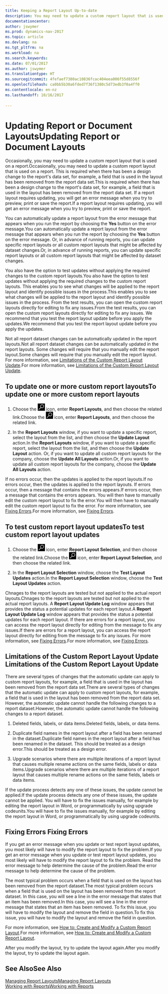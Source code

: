 ```yaml
---
title: Keeping a Report Layout Up-to-date
description: You may need to update a custom report layout that is used on a report. This is required when there has been a design change to the report's data set, for example, a field that is used in the layout has been removed from the report data set.
documentationcenter: 
author: jswymer
ms.prod: dynamics-nav-2017
ms.topic: article
ms.devlang: na
ms.tgt_pltfrm: na
ms.workload: na
ms.search.keywords: 
ms.date: 07/01/2017
ms.author: jswymer
ms.translationtype: HT
ms.sourcegitcommit: 4fefaef7380ac10836fcac404eea006f55d8556f
ms.openlocfilehash: ca0bb5b30a6fded7f36f1380c5d73edb3f0a4ff0
ms.contentlocale: en-nz
ms.lasthandoff: 10/16/2017

---
```

# <a name="updating-report-or-document-layouts"></a><span data-ttu-id="352f9-104">Updating Report or Document Layouts</span><span class="sxs-lookup"><span data-stu-id="352f9-104">Updating Report or Document Layouts</span></span>
<span data-ttu-id="352f9-105">Occasionally, you may need to update a custom report layout that is used on a report.</span><span class="sxs-lookup"><span data-stu-id="352f9-105">Occasionally, you may need to update a custom report layout that is used on a report.</span></span> <span data-ttu-id="352f9-106">This is required when there has been a design change to the report's data set, for example, a field that is used in the layout has been removed from the report data set.</span><span class="sxs-lookup"><span data-stu-id="352f9-106">This is required when there has been a design change to the report's data set, for example, a field that is used in the layout has been removed from the report data set.</span></span> <span data-ttu-id="352f9-107">If a report layout requires updating, you will get an error message when you try to preview, print or save the report.</span><span class="sxs-lookup"><span data-stu-id="352f9-107">If a report layout requires updating, you will get an error message when you try to preview, print or save the report.</span></span>  
  
<span data-ttu-id="352f9-108">You can automatically update a report layout from the error message that appears when you run the report by choosing the **Yes** button on the error message.</span><span class="sxs-lookup"><span data-stu-id="352f9-108">You can automatically update a report layout from the error message that appears when you run the report by choosing the **Yes** button on the error message.</span></span> <span data-ttu-id="352f9-109">Or, in advance of running reports, you can update specific report layouts or all custom report layouts that might be affected by dataset changes.</span><span class="sxs-lookup"><span data-stu-id="352f9-109">Or, in advance of running reports, you can update specific report layouts or all custom report layouts that might be affected by dataset changes.</span></span>  
  
<span data-ttu-id="352f9-110">You also have the option to test updates without applying the required changes to the custom report layouts.</span><span class="sxs-lookup"><span data-stu-id="352f9-110">You also have the option to test updates without applying the required changes to the custom report layouts.</span></span> <span data-ttu-id="352f9-111">This enables you to see what changes will be applied to the report layout and identify possible issues in the process.</span><span class="sxs-lookup"><span data-stu-id="352f9-111">This enables you to see what changes will be applied to the report layout and identify possible issues in the process.</span></span> <span data-ttu-id="352f9-112">From the test results, you can open the custom report layouts directly for editing to fix any issues.</span><span class="sxs-lookup"><span data-stu-id="352f9-112">From the test results, you can open the custom report layouts directly for editing to fix any issues.</span></span> <span data-ttu-id="352f9-113">We recommend that you test the report layout update before you apply the updates.</span><span class="sxs-lookup"><span data-stu-id="352f9-113">We recommend that you test the report layout update before you apply the updates.</span></span>  
  
<span data-ttu-id="352f9-114">Not all report dataset changes can be automatically updated in the report layouts.</span><span class="sxs-lookup"><span data-stu-id="352f9-114">Not all report dataset changes can be automatically updated in the report layouts.</span></span> <span data-ttu-id="352f9-115">Some changes will require that you manually edit the report layout.</span><span class="sxs-lookup"><span data-stu-id="352f9-115">Some changes will require that you manually edit the report layout.</span></span> <span data-ttu-id="352f9-116">For more information, see [Limitations of the Custom Report Layout Update](ui-update-report-layouts.md#UpdateLimitations).</span><span class="sxs-lookup"><span data-stu-id="352f9-116">For more information, see [Limitations of the Custom Report Layout Update](ui-update-report-layouts.md#UpdateLimitations).</span></span>  
  
## <a name="to-update-one-or-more-custom-report-layouts"></a><span data-ttu-id="352f9-117">To update one or more custom report layouts</span><span class="sxs-lookup"><span data-stu-id="352f9-117">To update one or more custom report layouts</span></span>  
  
1.  <span data-ttu-id="352f9-118">Choose the ![Search for Page or Report](media/ui-search/search_small.png "Search for Page or Report icon") icon, enter **Report Layouts**, and then choose the related link.</span><span class="sxs-lookup"><span data-stu-id="352f9-118">Choose the ![Search for Page or Report](media/ui-search/search_small.png "Search for Page or Report icon") icon, enter **Report Layouts**, and then choose the related link.</span></span>  
  
2.  <span data-ttu-id="352f9-119">In the **Report Layouts** window, if you want to update a specific report, select the layout from the list, and then choose the **Update Layout** action.</span><span class="sxs-lookup"><span data-stu-id="352f9-119">In the **Report Layouts** window, if you want to update a specific report, select the layout from the list, and then choose the **Update Layout** action.</span></span> <span data-ttu-id="352f9-120">Or, if you want to update all custom report layouts for the company, choose the **Update All Layouts** action.</span><span class="sxs-lookup"><span data-stu-id="352f9-120">Or, if you want to update all custom report layouts for the company, choose the **Update All Layouts** action.</span></span>  

<span data-ttu-id="352f9-121">If no errors occur, then the updates is applied to the report layouts.</span><span class="sxs-lookup"><span data-stu-id="352f9-121">If no errors occur, then the updates is applied to the report layouts.</span></span> <span data-ttu-id="352f9-122">If errors occur, then a message that contains the errors appears.</span><span class="sxs-lookup"><span data-stu-id="352f9-122">If errors occur, then a message that contains the errors appears.</span></span> <span data-ttu-id="352f9-123">You will then have to manually edit the custom report layout to fix the error.</span><span class="sxs-lookup"><span data-stu-id="352f9-123">You will then have to manually edit the custom report layout to fix the error.</span></span> <span data-ttu-id="352f9-124">For more information, see [Fixing Errors](ui-update-report-layouts.md#FixErrors).</span><span class="sxs-lookup"><span data-stu-id="352f9-124">For more information, see [Fixing Errors](ui-update-report-layouts.md#FixErrors).</span></span>  

## <a name="to-test-custom-report-layout-updates"></a><span data-ttu-id="352f9-125">To test custom report layout updates</span><span class="sxs-lookup"><span data-stu-id="352f9-125">To test custom report layout updates</span></span>  
  
1.  <span data-ttu-id="352f9-126">Choose the ![Search for Page or Report](media/ui-search/search_small.png "Search for Page or Report icon") icon, enter **Report Layout Selection**, and then choose the related link.</span><span class="sxs-lookup"><span data-stu-id="352f9-126">Choose the ![Search for Page or Report](media/ui-search/search_small.png "Search for Page or Report icon") icon, enter **Report Layout Selection**, and then choose the related link.</span></span>  
  
2.  <span data-ttu-id="352f9-127">In the **Report Layout Selection** window, choose the **Test Layout Updates** action.</span><span class="sxs-lookup"><span data-stu-id="352f9-127">In the **Report Layout Selection** window, choose the **Test Layout Updates** action.</span></span>  
  
 <span data-ttu-id="352f9-128">Chnages to the report layouts are tested but not applied to the actual report layouts.</span><span class="sxs-lookup"><span data-stu-id="352f9-128">Chnages to the report layouts are tested but not applied to the actual report layouts.</span></span> <span data-ttu-id="352f9-129">A **Report Layout Update Log** window appears that provides the status a potential updates for each report layout.</span><span class="sxs-lookup"><span data-stu-id="352f9-129">A **Report Layout Update Log** window appears that provides the status a potential updates for each report layout.</span></span> <span data-ttu-id="352f9-130">If there are errors for a report layout, you can access the report layout directly for editing from the message to fix any issues.</span><span class="sxs-lookup"><span data-stu-id="352f9-130">If there are errors for a report layout, you can access the report layout directly for editing from the message to fix any issues.</span></span> <span data-ttu-id="352f9-131">For more information, see [Fixing Errors](ui-update-report-layouts.md#FixErrors).</span><span class="sxs-lookup"><span data-stu-id="352f9-131">For more information, see [Fixing Errors](ui-update-report-layouts.md#FixErrors).</span></span>  
  
##  <span data-ttu-id="352f9-132"><a name="UpdateLimitations"></a> Limitations of the Custom Report Layout Update</span><span class="sxs-lookup"><span data-stu-id="352f9-132"><a name="UpdateLimitations"></a> Limitations of the Custom Report Layout Update</span></span>  
 <span data-ttu-id="352f9-133">There are several types of changes that the automatic update can apply to custom report layouts, for example, a field that is used in the layout has been removed from the report data set.</span><span class="sxs-lookup"><span data-stu-id="352f9-133">There are several types of changes that the automatic update can apply to custom report layouts, for example, a field that is used in the layout has been removed from the report data set.</span></span> <span data-ttu-id="352f9-134">However, the automatic update cannot handle the following changes to a report dataset.</span><span class="sxs-lookup"><span data-stu-id="352f9-134">However, the automatic update cannot handle the following changes to a report dataset.</span></span>  
  
1.  <span data-ttu-id="352f9-135">Deleted fields, labels, or data items.</span><span class="sxs-lookup"><span data-stu-id="352f9-135">Deleted fields, labels, or data items.</span></span>  
  
2.  <span data-ttu-id="352f9-136">Duplicate field names in the report layout after a field has been renamed in the dataset.</span><span class="sxs-lookup"><span data-stu-id="352f9-136">Duplicate field names in the report layout after a field has been renamed in the dataset.</span></span> <span data-ttu-id="352f9-137">This should be treated as a design error.</span><span class="sxs-lookup"><span data-stu-id="352f9-137">This should be treated as a design error.</span></span>  
  
3.  <span data-ttu-id="352f9-138">Upgrade scenarios where there are multiple iterations of a report layout that causes multiple rename actions on the same fields, labels or data items.</span><span class="sxs-lookup"><span data-stu-id="352f9-138">Upgrade scenarios where there are multiple iterations of a report layout that causes multiple rename actions on the same fields, labels or data items.</span></span>  
  
 <span data-ttu-id="352f9-139">If the update process detects any one of these issues, the update cannot be applied.</span><span class="sxs-lookup"><span data-stu-id="352f9-139">If the update process detects any one of these issues, the update cannot be applied.</span></span> <span data-ttu-id="352f9-140">You will have to fix the issues manually, for example by editing the report layout in Word, or programmatically by using upgrade codeunits.</span><span class="sxs-lookup"><span data-stu-id="352f9-140">You will have to fix the issues manually, for example by editing the report layout in Word, or programmatically by using upgrade codeunits.</span></span>  
  
##  <span data-ttu-id="352f9-141"><a name="FixErrors"></a> Fixing Errors</span><span class="sxs-lookup"><span data-stu-id="352f9-141"><a name="FixErrors"></a> Fixing Errors</span></span>  
 <span data-ttu-id="352f9-142">If you get an error message when you update or test report layout updates, you most likely will have to modify the report layout to fix the problem.</span><span class="sxs-lookup"><span data-stu-id="352f9-142">If you get an error message when you update or test report layout updates, you most likely will have to modify the report layout to fix the problem.</span></span> <span data-ttu-id="352f9-143">Read the error message to help determine the cause of the problem.</span><span class="sxs-lookup"><span data-stu-id="352f9-143">Read the error message to help determine the cause of the problem.</span></span>  
  
 <span data-ttu-id="352f9-144">The most typical problem occurs when a field that is used on the layout has been removed from the report dataset.</span><span class="sxs-lookup"><span data-stu-id="352f9-144">The most typical problem occurs when a field that is used on the layout has been removed from the report dataset.</span></span> <span data-ttu-id="352f9-145">In this case, you will see a line in the error message that states that an item has been removed.</span><span class="sxs-lookup"><span data-stu-id="352f9-145">In this case, you will see a line in the error message that states that an item has been removed.</span></span> <span data-ttu-id="352f9-146">To fix this issue, you will have to modify the layout and remove the field in question.</span><span class="sxs-lookup"><span data-stu-id="352f9-146">To fix this issue, you will have to modify the layout and remove the field in question.</span></span>  
  
 <span data-ttu-id="352f9-147">For more information, see [How to: Create and Modify a Custom Report Layout](ui-how-create-custom-report-layout.md#ModifyCustomLayout).</span><span class="sxs-lookup"><span data-stu-id="352f9-147">For more information, see [How to: Create and Modify a Custom Report Layout](ui-how-create-custom-report-layout.md#ModifyCustomLayout).</span></span>  
  
 <span data-ttu-id="352f9-148">After you modify the layout, try to update the layout again.</span><span class="sxs-lookup"><span data-stu-id="352f9-148">After you modify the layout, try to update the layout again.</span></span>  
  
## <a name="see-also"></a><span data-ttu-id="352f9-149">See Also</span><span class="sxs-lookup"><span data-stu-id="352f9-149">See Also</span></span>  
 [<span data-ttu-id="352f9-150">Managing Report Layouts</span><span class="sxs-lookup"><span data-stu-id="352f9-150">Managing Report Layouts</span></span>](ui-manage-report-layouts.md)  
 [<span data-ttu-id="352f9-151">Working with Reports</span><span class="sxs-lookup"><span data-stu-id="352f9-151">Working with Reports</span></span>](ui-work-report.md)  
